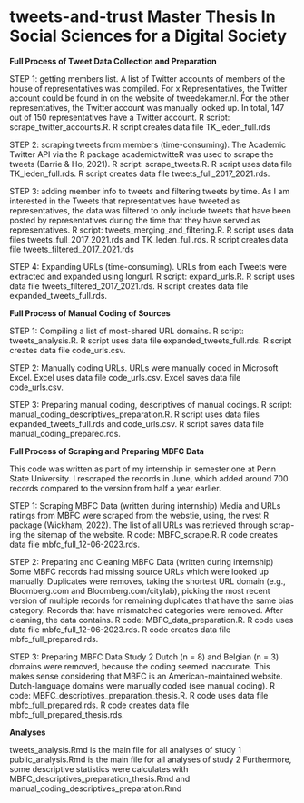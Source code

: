 # tweets-and-trust Master Thesis In Social Sciences for a Digital Society

**Full Process of Tweet Data Collection and Preparation**

STEP 1: getting members list. A list of Twitter accounts of members of the house of representatives was compiled. For x Representatives, the Twitter account could be found in on the website of tweedekamer.nl. For the other representatives, the Twitter account was manually looked up. In total, 147 out of 150 representatives have a Twitter account. R script: scrape_twitter_accounts.R. R script creates data file TK_leden_full.rds 

STEP 2: scraping tweets from members (time-consuming). The Academic Twitter API via the R package academictwitteR was used to scrape the tweets (Barrie & Ho, 2021). R script: scrape_tweets.R. R script uses data file TK_leden_full.rds. R script creates data file tweets_full_2017_2021.rds. 

STEP 3: adding member info to tweets and filtering tweets by time. As I am interested in the Tweets that representatives have tweeted as representatives, the data was filtered to only include tweets that have been posted by representatives during the time that they have served as representatives. R script: tweets_merging_and_filtering.R. R script uses data files tweets_full_2017_2021.rds and TK_leden_full.rds. R script creates data file tweets_filtered_2017_2021.rds

STEP 4: Expanding URLs (time-consuming). URLs from each Tweets were extracted and expanded using longurl. R script: expand_urls.R. R script uses data file tweets_filtered_2017_2021.rds. R script creates data file expanded_tweets_full.rds.

**Full Process of Manual Coding of Sources**

STEP 1: Compiling a list of most-shared URL domains. R script: tweets_analysis.R. R script uses data file expanded_tweets_full.rds. R script creates data file code_urls.csv.

STEP 2: Manually coding URLs. URLs were manually coded in Microsoft Excel. Excel uses data file code_urls.csv. Excel saves data file code_urls.csv.

STEP 3: Preparing manual coding, descriptives of manual codings. R script: manual_coding_descriptives_preparation.R. R script uses data files expanded_tweets_full.rds and code_urls.csv. R script saves data file manual_coding_prepared.rds.

**Full Process of Scraping and Preparing MBFC Data**

This code was written as part of my internship in semester one at Penn State University. I rescraped the records in June, which added around 700 records compared to the version from half a year earlier. 

STEP 1: Scraping MBFC Data (written during internship) Media and URLs ratings from MBFC were scraped from the webstie, using, the rvest R package (Wickham, 2022). The list of all URLs was retrieved through scrap- ing the sitemap of the website. R code: MBFC_scrape.R. R code creates data file mbfc_full_12-06-2023.rds.

STEP 2: Preparing and Cleaning MBFC Data (written during internship) Some MBFC records had missing source URLs which were looked up manually. Duplicates were removes, taking the shortest URL domain (e.g., Bloomberg.com and Bloomberg.com/citylab), picking the most recent version of multiple records for remaining duplicates that have the same bias category. Records that have mismatched categories were removed. After cleaning, the data contains. R code: MBFC_data_preparation.R. R code uses data file mbfc_full_12-06-2023.rds. R code creates data file mbfc_full_prepared.rds.

STEP 3: Preparing MBFC Data Study 2 Dutch (n = 8) and Belgian (n = 3) domains were removed, because the coding seemed inaccurate. This makes sense considering that MBFC is an American-maintained website. Dutch-language domains were manually coded (see manual coding). R code: MBFC_descriptives_preparation_thesis.R. R code uses data file mbfc_full_prepared.rds. R code creates data file mbfc_full_prepared_thesis.rds.

**Analyses**

tweets_analysis.Rmd is the main file for all analyses of study 1 public_analysis.Rmd is the main file for all analyses of study 2 Furthermore, some descriptive statistics were calculates with MBFC_descriptives_preparation_thesis.Rmd and manual_coding_descriptives_preparation.Rmd
